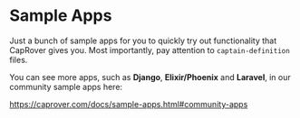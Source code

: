 # Sample Apps

Just a bunch of sample apps for you to quickly try out functionality that CapRover gives you. Most importantly, pay attention to `captain-definition` files.

You can see more apps, such as **Django**, **Elixir/Phoenix** and **Laravel**, in our community sample apps here:

<https://caprover.com/docs/sample-apps.html#community-apps>
